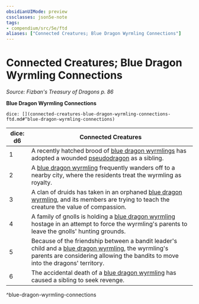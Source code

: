 ```yaml
---
obsidianUIMode: preview
cssclasses: json5e-note
tags:
- compendium/src/5e/ftd
aliases: ["Connected Creatures; Blue Dragon Wyrmling Connections"]
---
```

# Connected Creatures; Blue Dragon Wyrmling Connections
*Source: Fizban's Treasury of Dragons p. 86* 

**Blue Dragon Wyrmling Connections**

`dice: [](connected-creatures-blue-dragon-wyrmling-connections-ftd.md#^blue-dragon-wyrmling-connections)`

| dice: d6 | Connected Creatures |
|----------|---------------------|
| 1 | A recently hatched brood of [blue dragon wyrmlings](/Systems/5e/bestiary/dragon/blue-dragon-wyrmling.md) has adopted a wounded [pseudodragon](/Systems/5e/bestiary/dragon/pseudodragon.md) as a sibling. |
| 2 | A [blue dragon wyrmling](/Systems/5e/bestiary/dragon/blue-dragon-wyrmling.md) frequently wanders off to a nearby city, where the residents treat the wyrmling as royalty. |
| 3 | A clan of druids has taken in an orphaned [blue dragon wyrmling](/Systems/5e/bestiary/dragon/blue-dragon-wyrmling.md), and its members are trying to teach the creature the value of compassion. |
| 4 | A family of gnolls is holding a [blue dragon wyrmling](/Systems/5e/bestiary/dragon/blue-dragon-wyrmling.md) hostage in an attempt to force the wyrmling's parents to leave the gnolls' hunting grounds. |
| 5 | Because of the friendship between a bandit leader's child and a [blue dragon wyrmling](/Systems/5e/bestiary/dragon/blue-dragon-wyrmling.md), the wyrmling's parents are considering allowing the bandits to move into the dragons' territory. |
| 6 | The accidental death of a [blue dragon wyrmling](/Systems/5e/bestiary/dragon/blue-dragon-wyrmling.md) has caused a sibling to seek revenge. |
^blue-dragon-wyrmling-connections